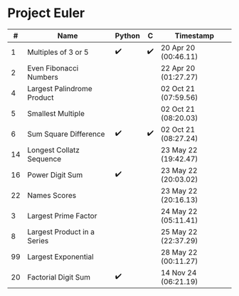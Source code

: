 # Project Euler

| #   | Name                        | Python             | C                  | Timestamp            |
| --- | --------------------------- | ------------------ | ------------------ | -------------------- |
| 1   | Multiples of 3 or 5         | :heavy_check_mark: | :heavy_check_mark: | 20 Apr 20 (00:46.11) |
| 2   | Even Fibonacci Numbers      |                    |                    | 22 Apr 20 (01:27.27) |
| 4   | Largest Palindrome Product  |                    |                    | 02 Oct 21 (07:59.56) |
| 5   | Smallest Multiple           |                    |                    | 02 Oct 21 (08:20.03) |
| 6   | Sum Square Difference       | :heavy_check_mark: | :heavy_check_mark: | 02 Oct 21 (08:27.24) |
| 14  | Longest Collatz Sequence    |                    |                    | 23 May 22 (19:42.47) |
| 16  | Power Digit Sum             | :heavy_check_mark: |                    | 23 May 22 (20:03.02) |
| 22  | Names Scores                |                    |                    | 23 May 22 (20:16.13) |
| 3   | Largest Prime Factor        |                    |                    | 24 May 22 (05:11.41) |
| 8   | Largest Product in a Series |                    |                    | 25 May 22 (22:37.29) |
| 99  | Largest Exponential         |                    |                    | 28 May 22 (00:11.27) |
| 20  | Factorial Digit Sum         | :heavy_check_mark: |                    | 14 Nov 24 (06:21.19) |

